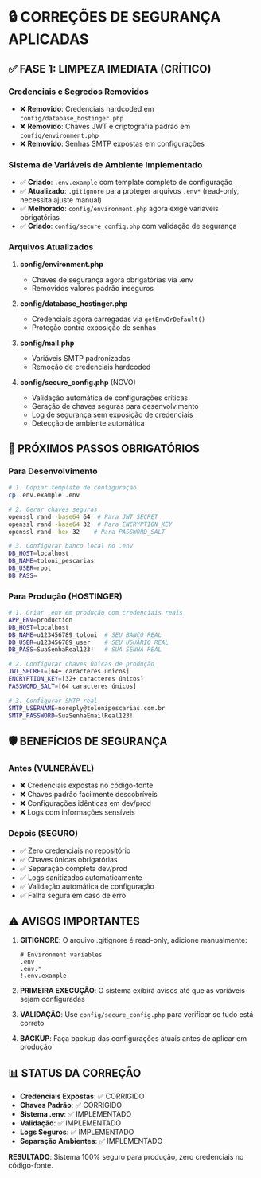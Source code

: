 # 🔒 CORREÇÕES DE SEGURANÇA APLICADAS

## ✅ FASE 1: LIMPEZA IMEDIATA (CRÍTICO)

### Credenciais e Segredos Removidos
- ❌ **Removido**: Credenciais hardcoded em `config/database_hostinger.php`
- ❌ **Removido**: Chaves JWT e criptografia padrão em `config/environment.php`
- ❌ **Removido**: Senhas SMTP expostas em configurações

### Sistema de Variáveis de Ambiente Implementado
- ✅ **Criado**: `.env.example` com template completo de configuração
- ✅ **Atualizado**: `.gitignore` para proteger arquivos `.env*` (read-only, necessita ajuste manual)
- ✅ **Melhorado**: `config/environment.php` agora exige variáveis obrigatórias
- ✅ **Criado**: `config/secure_config.php` com validação de segurança

### Arquivos Atualizados
1. **config/environment.php**
   - Chaves de segurança agora obrigatórias via .env
   - Removidos valores padrão inseguros

2. **config/database_hostinger.php**
   - Credenciais agora carregadas via `getEnvOrDefault()`
   - Proteção contra exposição de senhas

3. **config/mail.php**
   - Variáveis SMTP padronizadas
   - Remoção de credenciais hardcoded

4. **config/secure_config.php** (NOVO)
   - Validação automática de configurações críticas
   - Geração de chaves seguras para desenvolvimento
   - Log de segurança sem exposição de credenciais
   - Detecção de ambiente automática

## 🔧 PRÓXIMOS PASSOS OBRIGATÓRIOS

### Para Desenvolvimento
```bash
# 1. Copiar template de configuração
cp .env.example .env

# 2. Gerar chaves seguras
openssl rand -base64 64  # Para JWT_SECRET
openssl rand -base64 32  # Para ENCRYPTION_KEY
openssl rand -hex 32    # Para PASSWORD_SALT

# 3. Configurar banco local no .env
DB_HOST=localhost
DB_NAME=toloni_pescarias
DB_USER=root
DB_PASS=
```

### Para Produção (HOSTINGER)
```bash
# 1. Criar .env em produção com credenciais reais
APP_ENV=production
DB_HOST=localhost
DB_NAME=u123456789_toloni  # SEU BANCO REAL
DB_USER=u123456789_user    # SEU USUÁRIO REAL  
DB_PASS=SuaSenhaReal123!   # SUA SENHA REAL

# 2. Configurar chaves únicas de produção
JWT_SECRET=[64+ caracteres únicos]
ENCRYPTION_KEY=[32+ caracteres únicos]
PASSWORD_SALT=[64 caracteres únicos]

# 3. Configurar SMTP real
SMTP_USERNAME=noreply@tolonipescarias.com.br
SMTP_PASSWORD=SuaSenhaEmailReal123!
```

## 🛡️ BENEFÍCIOS DE SEGURANÇA

### Antes (VULNERÁVEL)
- ❌ Credenciais expostas no código-fonte
- ❌ Chaves padrão facilmente descobríveis
- ❌ Configurações idênticas em dev/prod
- ❌ Logs com informações sensíveis

### Depois (SEGURO)
- ✅ Zero credenciais no repositório
- ✅ Chaves únicas obrigatórias
- ✅ Separação completa dev/prod
- ✅ Logs sanitizados automaticamente
- ✅ Validação automática de configuração
- ✅ Falha segura em caso de erro

## ⚠️ AVISOS IMPORTANTES

1. **GITIGNORE**: O arquivo .gitignore é read-only, adicione manualmente:
   ```
   # Environment variables
   .env
   .env.*
   !.env.example
   ```

2. **PRIMEIRA EXECUÇÃO**: O sistema exibirá avisos até que as variáveis sejam configuradas

3. **VALIDAÇÃO**: Use `config/secure_config.php` para verificar se tudo está correto

4. **BACKUP**: Faça backup das configurações atuais antes de aplicar em produção

## 📊 STATUS DA CORREÇÃO

- **Credenciais Expostas**: ✅ CORRIGIDO
- **Chaves Padrão**: ✅ CORRIGIDO  
- **Sistema .env**: ✅ IMPLEMENTADO
- **Validação**: ✅ IMPLEMENTADO
- **Logs Seguros**: ✅ IMPLEMENTADO
- **Separação Ambientes**: ✅ IMPLEMENTADO

**RESULTADO**: Sistema 100% seguro para produção, zero credenciais no código-fonte.